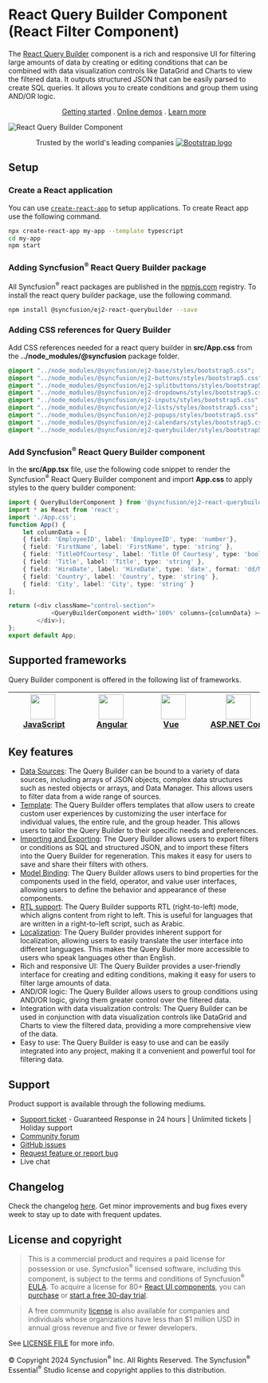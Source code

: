 # React Query Builder Component (React Filter Component)

The [React Query Builder](https://www.syncfusion.com/react-ui-components/react-query-builder?utm_source=npm&utm_medium=listing&utm_campaign=react-query-builder-npm) component is a rich and responsive UI for filtering large amounts of data by creating or editing conditions that can be combined with data visualization controls like DataGrid and Charts to view the filtered data. It outputs structured JSON that can be easily parsed to create SQL queries. It allows you to create conditions and group them using AND/OR logic.

<p align="center">
    <a href="https://ej2.syncfusion.com/react/documentation/query-builder/getting-started/?utm_source=npm&utm_medium=listing&utm_campaign=react-query-builder-npm">Getting started</a> . 
    <a href="https://ej2.syncfusion.com/react/demos/?utm_source=npm&utm_medium=listing&utm_campaign=react-query-builder-npm#/bootstrap5/query-builder/default">Online demos</a> . 
    <a href="https://www.syncfusion.com/react-components/react-query-builder?utm_source=npm&utm_medium=listing&utm_campaign=react-query-builder-npm">Learn more</a>
</p>

![React Query Builder Component](https://raw.githubusercontent.com/SyncfusionExamples/nuget-img/master/react/react-query-builder.png)

<p align="center">
Trusted by the world's leading companies
  <a href="https://www.syncfusion.com">
    <img src="https://raw.githubusercontent.com/SyncfusionExamples/nuget-img/master/syncfusion/syncfusion-trusted-companies.webp" alt="Bootstrap logo">
  </a>
</p>

## Setup

### Create a React application

You can use [`create-react-app`](https://github.com/facebookincubator/create-react-app) to setup applications. To create React app use the following command.

```bash
npx create-react-app my-app --template typescript
cd my-app
npm start
```

### Adding Syncfusion<sup>®</sup> React Query Builder package

All Syncfusion<sup>®</sup> react packages are published in the [npmjs.com](https://www.npmjs.com/~syncfusionorg) registry. To install the react query builder package, use the following command.

```bash
npm install @syncfusion/ej2-react-querybuilder --save
```

### Adding CSS references for Query Builder

Add CSS references needed for a react query builder in **src/App.css** from the **../node_modules/@syncfusion** package folder.

```css
@import "../node_modules/@syncfusion/ej2-base/styles/bootstrap5.css";
@import "../node_modules/@syncfusion/ej2-buttons/styles/bootstrap5.css";
@import "../node_modules/@syncfusion/ej2-splitbuttons/styles/bootstrap5.css";
@import "../node_modules/@syncfusion/ej2-dropdowns/styles/bootstrap5.css";
@import "../node_modules/@syncfusion/ej2-inputs/styles/bootstrap5.css";
@import "../node_modules/@syncfusion/ej2-lists/styles/bootstrap5.css";
@import "../node_modules/@syncfusion/ej2-popups/styles/bootstrap5.css";
@import "../node_modules/@syncfusion/ej2-calendars/styles/bootstrap5.css";
@import "../node_modules/@syncfusion/ej2-querybuilder/styles/bootstrap5.css";
```

### Add Syncfusion<sup>®</sup> React Query Builder component

In the **src/App.tsx** file, use the following code snippet to render the Syncfusion<sup>®</sup> React Query Builder component and import **App.css** to apply styles to the query builder component:

```typescript
import { QueryBuilderComponent } from '@syncfusion/ej2-react-querybuilder';
import * as React from 'react';
import './App.css';
function App() {
    let columnData = [
    { field: 'EmployeeID', label: 'EmployeeID', type: 'number'},
    { field: 'FirstName', label: 'FirstName', type: 'string' },
    { field: 'TitleOfCourtesy', label: 'Title Of Courtesy', type: 'boolean', values: ['Mr.', 'Mrs.'] },
    { field: 'Title', label: 'Title', type: 'string' },
    { field: 'HireDate', label: 'HireDate', type: 'date', format: 'dd/MM/yyyy' },
    { field: 'Country', label: 'Country', type: 'string' },
    { field: 'City', label: 'City', type: 'string' }
];

return (<div className="control-section">
            <QueryBuilderComponent width='100%' columns={columnData} ></QueryBuilderComponent>
        </div>);
};
export default App;
```

## Supported frameworks

Query Builder component is offered in the following list of frameworks.

| [<img src="https://ej2.syncfusion.com/github/images/js.svg" height="50" />](https://www.syncfusion.com/javascript-ui-controls?utm_medium=listing&utm_source=github)<br/>&nbsp;&nbsp;&nbsp;&nbsp;&nbsp;[JavaScript](https://www.syncfusion.com/javascript-ui-controls?utm_medium=listing&utm_source=github)&nbsp;&nbsp;&nbsp;&nbsp; | [<img src="https://ej2.syncfusion.com/github/images/angular-new.svg"  height="50" />](https://www.syncfusion.com/angular-components/?utm_medium=listing&utm_source=github)<br/>&nbsp;&nbsp;&nbsp;&nbsp;&nbsp;&nbsp;&nbsp;[Angular](https://www.syncfusion.com/angular-components/?utm_medium=listing&utm_source=github)&nbsp;&nbsp;&nbsp;&nbsp;&nbsp;&nbsp; | [<img src="https://ej2.syncfusion.com/github/images/vue.svg" height="50" />](https://www.syncfusion.com/vue-ui-components?utm_medium=listing&utm_source=github)<br/>&nbsp;&nbsp;&nbsp;&nbsp;&nbsp;&nbsp;&nbsp;[Vue](https://www.syncfusion.com/vue-ui-components?utm_medium=listing&utm_source=github)&nbsp;&nbsp;&nbsp;&nbsp;&nbsp;&nbsp;&nbsp;&nbsp;&nbsp; | [<img src="https://ej2.syncfusion.com/github/images/netcore.svg" height="50" />](https://www.syncfusion.com/aspnet-core-ui-controls?utm_medium=listing&utm_source=github)<br/>&nbsp;&nbsp;[ASP.NET&nbsp;Core](https://www.syncfusion.com/aspnet-core-ui-controls?utm_medium=listing&utm_source=github)&nbsp;&nbsp; | [<img src="https://ej2.syncfusion.com/github/images/netmvc.svg" height="50" />](https://www.syncfusion.com/aspnet-mvc-ui-controls?utm_medium=listing&utm_source=github)<br/>&nbsp;&nbsp;[ASP.NET&nbsp;MVC](https://www.syncfusion.com/aspnet-mvc-ui-controls?utm_medium=listing&utm_source=github)&nbsp;&nbsp; | 
| :-----: | :-----: | :-----: | :-----: | :-----: |

## Key features

* [Data Sources](https://ej2.syncfusion.com/react/documentation/query-builder/data-binding): The Query Builder can be bound to a variety of data sources, including arrays of JSON objects, complex data structures such as nested objects or arrays, and Data Manager. This allows users to filter data from a wide range of sources.
* [Template](https://ej2.syncfusion.com/react/documentation/query-builder/templates): The Query Builder offers templates that allow users to create custom user experiences by customizing the user interface for individual values, the entire rule, and the group header. This allows users to tailor the Query Builder to their specific needs and preferences.
* [Importing and Exporting](https://ej2.syncfusion.com/react/documentation/query-builder/import-export): The Query Builder allows users to export filters or conditions as SQL and structured JSON, and to import these filters into the Query Builder for regeneration. This makes it easy for users to save and share their filters with others.
* [Model Binding](https://ej2.syncfusion.com/react/documentation/query-builder/model-binding):  The Query Builder allows users to bind properties for the components used in the field, operator, and value user interfaces, allowing users to define the behavior and appearance of these components.
* [RTL support](https://ej2.syncfusion.com/react/documentation/query-builder/how-to/rtl): The Query Builder supports RTL (right-to-left) mode, which aligns content from right to left. This is useful for languages that are written in a right-to-left script, such as Arabic.
* [Localization](https://ej2.syncfusion.com/react/documentation/query-builder/global-local): The Query Builder provides inherent support for localization, allowing users to easily translate the user interface into different languages. This makes the Query Builder more accessible to users who speak languages other than English.
* Rich and responsive UI: The Query Builder provides a user-friendly interface for creating and editing conditions, making it easy for users to filter large amounts of data.
* AND/OR logic: The Query Builder allows users to group conditions using AND/OR logic, giving them greater control over the filtered data.
* Integration with data visualization controls: The Query Builder can be used in conjunction with data visualization controls like DataGrid and Charts to view the filtered data, providing a more comprehensive view of the data.
* Easy to use: The Query Builder is easy to use and can be easily integrated into any project, making it a convenient and powerful tool for filtering data.

## Support

Product support is available through the following mediums.

* [Support ticket](https://support.syncfusion.com/support/tickets/create) - Guaranteed Response in 24 hours | Unlimited tickets | Holiday support
* [Community forum](https://www.syncfusion.com/forums/react-js2?utm_source=npm&utm_medium=listing&utm_campaign=react-query-builder-npm)
* [GitHub issues](https://github.com/syncfusion/ej2-react-ui-components/issues/new)
* [Request feature or report bug](https://www.syncfusion.com/feedback/react?utm_source=npm&utm_medium=listing&utm_campaign=react-query-builder-npm)
* Live chat

## Changelog

Check the changelog [here](https://github.com/syncfusion/ej2-react-ui-components/blob/master/components/querybuilder/CHANGELOG.md?utm_source=npm&utm_medium=listing&utm_campaign=react-query-builder-npm). Get minor improvements and bug fixes every week to stay up to date with frequent updates.

## License and copyright

> This is a commercial product and requires a paid license for possession or use. Syncfusion<sup>®</sup> licensed software, including this component, is subject to the terms and conditions of Syncfusion<sup>®</sup> [EULA](https://www.syncfusion.com/eula/es/). To acquire a license for 80+ [React UI components](https://www.syncfusion.com/react-components), you can [purchase](https://www.syncfusion.com/sales/products) or [start a free 30-day trial](https://www.syncfusion.com/account/manage-trials/start-trials).

> A free community [license](https://www.syncfusion.com/products/communitylicense) is also available for companies and individuals whose organizations have less than $1 million USD in annual gross revenue and five or fewer developers.

See [LICENSE FILE](https://github.com/syncfusion/ej2-react-ui-components/blob/master/license?utm_source=npm&utm_medium=listing&utm_campaign=react-query-builder-npm) for more info.

&copy; Copyright 2024 Syncfusion<sup>®</sup> Inc. All Rights Reserved. The Syncfusion<sup>®</sup> Essential<sup>®</sup> Studio license and copyright applies to this distribution.

